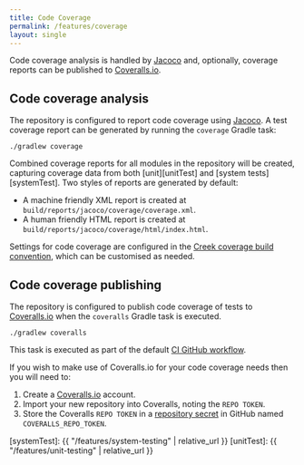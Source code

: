 ```yaml
---
title: Code Coverage
permalink: /features/coverage
layout: single
---
```


Code coverage analysis is handled by [Jacoco][jacoco] and, optionally, coverage reports can be published to [Coveralls.io][coveralls].

## Code coverage analysis

The repository is configured to report code coverage using [Jacoco][jacoco]. 
A test coverage report can be generated by running the `coverage` Gradle task:

```
./gradlew coverage
```

Combined coverage reports for all modules in the repository will be created, 
capturing coverage data from both [unit][unitTest] and [system tests][systemTest].
Two styles of reports are generated by default:
* A machine friendly XML report is created at `build/reports/jacoco/coverage/coverage.xml`.
* A human friendly HTML report is created at `build/reports/jacoco/coverage/html/index.html`.

Settings for code coverage are configured in the [Creek coverage build convention][coverageConvention],
which can be customised as needed.

## Code coverage publishing

The repository is configured to publish code coverage of tests to [Coveralls.io][coveralls] when the `coveralls`
Gradle task is executed.  

```
./gradlew coveralls
```

This task is executed as part of the default [CI GitHub workflow][buildYml].

If you wish to make use of Coveralls.io for your code coverage needs then you will need to:

1. Create a [Coveralls.io][coveralls] account.
2. Import your new repository into Coveralls, noting the `REPO TOKEN`.
3. Store the Coveralls `REPO TOKEN` in a [repository secret][ghSecret] in GitHub named `COVERALLS_REPO_TOKEN`. 

[jacoco]: https://www.jacoco.org/jacoco/trunk/doc/
[coveralls]: https://coveralls.io/
[buildYml]: https://github.com/creek-service/aggregate-template/blob/main/.github/workflows/build.yml
[coverageConvention]: https://github.com/creek-service/aggregate-template/blob/main/buildSrc/src/main/kotlin/creek-coverage-convention.gradle.kts
[ghSecret]: https://docs.github.com/en/codespaces/managing-codespaces-for-your-organization/managing-encrypted-secrets-for-your-repository-and-organization-for-github-codespaces
[systemTest]: {{ "/features/system-testing" | relative_url }}
[unitTest]: {{ "/features/unit-testing" | relative_url }}